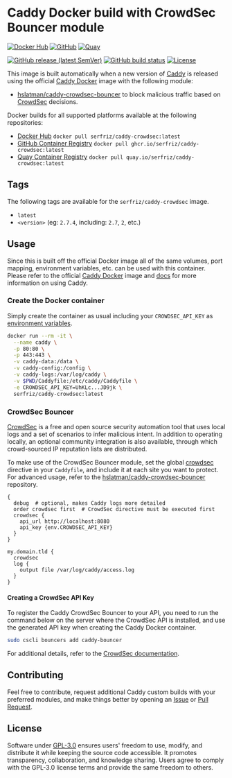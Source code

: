 # Caddy Docker build with CrowdSec Bouncer module

[![Docker Hub](https://img.shields.io/badge/Docker%20Hub%20-%20serfriz%2Fcaddy--crowdsec%20-%20%230db7ed?style=flat&logo=docker)](https://hub.docker.com/r/serfriz/caddy-crowdsec)
[![GitHub](https://img.shields.io/badge/GitHub%20-%20serfriz%2Fcaddy--crowdsec%20-%20%23333?style=flat&logo=github)](https://ghcr.io/serfriz/caddy-crowdsec)
[![Quay](https://img.shields.io/badge/Quay%20-%20serfriz%2Fcaddy--crowdsec%20-%20%23CC0000?style=flat&logo=redhat)](https://quay.io/serfriz/caddy-crowdsec)

[![GitHub release (latest SemVer)](https://img.shields.io/github/v/release/serfriz/caddy-custom-builds?label=Release)](https://github.com/serfriz/caddy-custom-builds/releases)
[![GitHub build status](https://img.shields.io/github/actions/workflow/status/serfriz/caddy-custom-builds/build.caddy-crowdsec.yml?label=Build)](https://github.com/serfriz/caddy-custom-builds/actions/workflows/build.caddy-crowdsec.yml)
[![License](https://img.shields.io/github/license/serfriz/caddy-custom-builds?label=License)](https://github.com/serfriz/caddy-custom-builds/blob/main/LICENSE)

This image is built automatically when a new version of [Caddy](https://github.com/caddyserver/caddy) is released using the official [Caddy Docker](https://hub.docker.com/_/caddy) image with the following module:
- [hslatman/caddy-crowdsec-bouncer](https://github.com/hslatman/caddy-crowdsec-bouncer) to block malicious traffic based on [CrowdSec](https://www.crowdsec.net/) decisions.

Docker builds for all supported platforms available at the following repositories:
- [Docker Hub](https://hub.docker.com/r/serfriz/caddy-crowdsec) `docker pull serfriz/caddy-crowdsec:latest`
- [GitHub Container Registry](https://ghcr.io/serfriz/caddy-crowdsec) `docker pull ghcr.io/serfriz/caddy-crowdsec:latest`
- [Quay Container Registry](https://quay.io/serfriz/caddy-crowdsec) `docker pull quay.io/serfriz/caddy-crowdsec:latest`

## Tags

The following tags are available for the `serfriz/caddy-crowdsec` image.

- `latest`
- `<version>` (eg: `2.7.4`, including: `2.7`, `2`, etc.)

## Usage

Since this is built off the official Docker image all of the same volumes, port mapping, environment variables, etc. can be used with this container. Please refer to the official [Caddy Docker](https://hub.docker.com/_/caddy) image and [docs](https://caddyserver.com/docs/) for more information on using Caddy.

### Create the Docker container

Simply create the container as usual including your `CROWDSEC_API_KEY` as [environment variables](https://caddyserver.com/docs/caddyfile/concepts#environment-variables).

```sh
docker run --rm -it \
  --name caddy \
  -p 80:80 \
  -p 443:443 \
  -v caddy-data:/data \
  -v caddy-config:/config \
  -v caddy-logs:/var/log/caddy \
  -v $PWD/Caddyfile:/etc/caddy/Caddyfile \
  -e CROWDSEC_API_KEY=UhKLc...JD9jk \
  serfriz/caddy-crowdsec:latest
```

### CrowdSec Bouncer

[CrowdSec](https://www.crowdsec.net/) is a free and open source security automation tool that uses local logs and a set of scenarios to infer malicious intent. In addition to operating locally, an optional community integration is also available, through which crowd-sourced IP reputation lists are distributed.

To make use of the CrowdSec Bouncer module, set the global [crowdsec](https://caddyserver.com/docs/modules/crowdsec) directive in your `Caddyfile`, and include it at each site you want to protect. For advanced usage, refer to the [hslatman/caddy-crowdsec-bouncer](https://github.com/hslatman/caddy-crowdsec-bouncer) repository.

```Caddyfile
{
  debug  # optional, makes Caddy logs more detailed
  order crowdsec first  # CrowdSec directive must be executed first
  crowdsec {
    api_url http://localhost:8080
    api_key {env.CROWDSEC_API_KEY}
  }
}

my.domain.tld {
  crowdsec
  log {
    output file /var/log/caddy/access.log
  }
}
```

#### Creating a CrowdSec API Key

To register the Caddy CrowdSec Bouncer to your API, you need to run the command below on the server where the CrowdSec API is installed, and use the generated API key when creating the Caddy Docker container.

```sh
sudo cscli bouncers add caddy-bouncer
```

For additional details, refer to the [CrowdSec documentation](https://www.crowdsec.net/blog/introduction-to-the-local-api).

## Contributing

Feel free to contribute, request additional Caddy custom builds with your preferred modules, and make things better by opening an [Issue](https://github.com/serfriz/caddy-custom-builds/issues) or [Pull Request](https://github.com/serfriz/caddy-custom-builds/pulls).

## License

Software under [GPL-3.0](https://github.com/serfriz/caddy-custom-builds/blob/main/LICENSE) ensures users' freedom to use, modify, and distribute it while keeping the source code accessible. It promotes transparency, collaboration, and knowledge sharing. Users agree to comply with the GPL-3.0 license terms and provide the same freedom to others.
